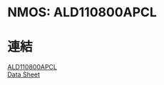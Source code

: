 # NMOS: ALD110800APCL  
# 連結  
[ALD110800APCL](https://www.mouser.tw/ProductDetail/Advanced-Linear-Devices/ALD110800APCL?qs=mdoy1eHU51x%2FBo2oDnWvZw%3D%3D)  
[Data Sheet](https://www.mouser.tw/datasheet/2/8/ALD110800-1489.pdf)  